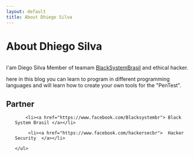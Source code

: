 ```yaml
---
layout: default
title: About Dhiego Silva
---
```


<div class="post">
	<h1 class="pageTitle">About Dhiego Silva</h1>
	<p class= "text-center"><img src="{{ '/assets/img/perfil.png' | prepend: site.baseurl }}" alt="" >
	<p class="intro">I'am Diego Silva Member of teamam <a href="https://www.facebook.com/Blacksystembr">BlackSystemBrasil</a> and ethical hacker.</p>
	<p>here in this blog you can learn to program in different programming languages ​​and will learn how to create your own tools for  the "PenTest".</p>
	<h2>Partner</h2>
	<ul>
		
  		<li><a href="https://www.facebook.com/Blacksystembr"> Black System Brasil </a></li>
		 
		 <li><a href="https://www.facebook.com/hackersecbr">  Hacker Security  </a></li>
      		
  	</ul>
</div>
